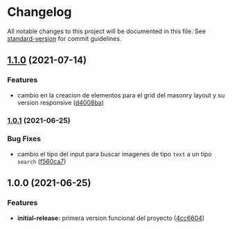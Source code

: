 # Changelog

All notable changes to this project will be documented in this file. See [standard-version](https://github.com/conventional-changelog/standard-version) for commit guidelines.

## [1.1.0](https://github.com/javiluli/una-galeria-mas/compare/v1.0.1...v1.1.0) (2021-07-14)


### Features

* cambio en la creacion de elementos para el grid del masonry layout y su version responsive ([d4008ba](https://github.com/javiluli/una-galeria-mas/commit/d4008baee51c184051f5e9013c086eea92ca8717))

### [1.0.1](https://github.com/javiluli/una-galeria-mas/compare/v1.0.0...v1.0.1) (2021-06-25)


### Bug Fixes

* cambio el tipo del input para buscar imagenes de tipo `text` a un tipo `search` ([f560ca7](https://github.com/javiluli/una-galeria-mas/commit/f560ca71271e90ea244176b8eea63344cda7e743))

## 1.0.0 (2021-06-25)


### Features

* **initial-release:** primera version funcional del proyecto ([4cc6604](https://github.com/javiluli/una-galeria-mas/commit/4cc660479b32081a5f7ace89555fcfd99484f10b))
